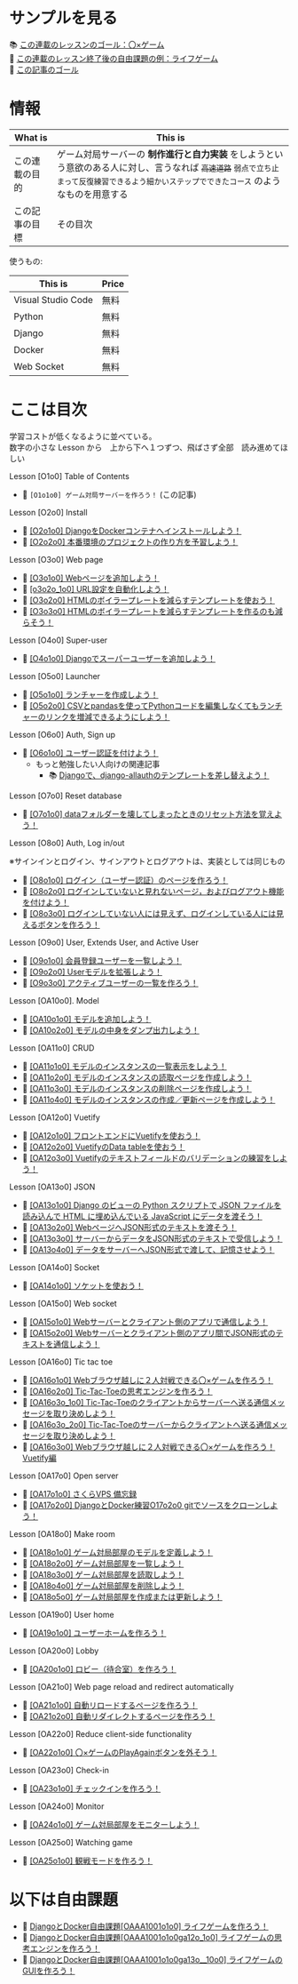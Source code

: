 # サンプルを見る

📚 [この連載のレッスンのゴール：〇×ゲーム](http://tic.warabenture.com:8000/tic-tac-toe/vol3.0/match-application/ver4.0/)  
📖 [この連載のレッスン終了後の自由課題の例：ライフゲーム](http://tic.warabenture.com:8000/lifegame/vol1.0/board/ver0.3)  
📖 [この記事のゴール](http://tic.warabenture.com:8000/)  

# 情報

| What is        | This is                                                                                                                                                                                           |
| -------------- | ------------------------------------------------------------------------------------------------------------------------------------------------------------------------------------------------- |
| この連載の目的 | ゲーム対局サーバーの **制作進行と自力実装** をしようという意欲のある人に対し、言うなれば ~~`高速道路`~~ `弱点で立ち止まって反復練習できるよう細かいステップでできたコース` のようなものを用意する |
| この記事の目標 | その目次                                                                                                                                                                                          |

使うもの:  

| This is            | Price |
| ------------------ | ----- |
| Visual Studio Code | 無料  |
| Python             | 無料  |
| Django             | 無料  |
| Docker             | 無料  |
| Web Socket         | 無料  |

# ここは目次

学習コストが低くなるように並べている。  
数字の小さな Lesson から　上から下へ１つずつ、飛ばさず全部　読み進めてほしい  

Lesson [O1o0] Table of Contents  

* 📖 `[O1o1o0] ゲーム対局サーバーを作ろう！` (この記事)  

Lesson [O2o0] Install  

* 📖 [[O2o1o0] DjangoをDockerコンテナへインストールしよう！](https://qiita.com/muzudho1/items/48e69ed17d70a8f171a7)
* 📖 [[O2o2o0] 本番環境のプロジェクトの作り方を予習しよう！](https://qiita.com/muzudho1/items/e9b8c1cefa5ddaa21ab2)

Lesson [O3o0] Web page  

* 📖 [[O3o1o0] Webページを追加しよう！](https://qiita.com/muzudho1/items/06fe071c1147b4b8f062)
* 📖 [[o3o2o_1o0] URL設定を自動化しよう！](https://qiita.com/muzudho1/items/eed6f70c0c1502942738)
* 📖 [[O3o2o0] HTMLのボイラープレートを減らすテンプレートを使おう！](https://qiita.com/muzudho1/items/7dcfc068e0bec009d371)
* 📖 [[O3o3o0] HTMLのボイラープレートを減らすテンプレートを作るのも減らそう！](https://qiita.com/muzudho1/items/606d314c01543666c51b)

Lesson [O4o0] Super-user  

* 📖 [[O4o1o0] Djangoでスーパーユーザーを追加しよう！](https://qiita.com/muzudho1/items/cf21fa75e23e1f987153)

Lesson [O5o0] Launcher  

* 📖 [[O5o1o0] ランチャーを作成しよう！](https://qiita.com/muzudho1/items/ad2299cf94a9a5b1c254)
* 📖 [[O5o2o0] CSVとpandasを使ってPythonコードを編集しなくてもランチャーのリンクを増減できるようにしよう！](https://qiita.com/muzudho1/items/19c44296501c29c41d31)

Lesson [O6o0] Auth, Sign up  

* 📖 [[O6o1o0] ユーザー認証を付けよう！](https://qiita.com/muzudho1/items/55cb7ac55299afd51887)
  * もっと勉強したい人向けの関連記事
    * 📚 [Djangoで、django-allauthのテンプレートを差し替えよう！](https://qiita.com/muzudho1/items/6120055b2a8eb4e28527)

Lesson [O7o0] Reset database

* 📖 [[O7o1o0] dataフォルダーを壊してしまったときのリセット方法を覚えよう！](https://qiita.com/muzudho1/items/1ecaac80568c981fcd59)

Lesson [O8o0] Auth, Log in/out  

※サインインとログイン、サインアウトとログアウトは、実装としては同じもの  

* 📖 [[O8o1o0] ログイン（ユーザー認証）のページを作ろう！](https://qiita.com/muzudho1/items/1d34d64562ff07f1742a)
* 📖 [[O8o2o0] ログインしていないと見れないページ，およびログアウト機能を付けよう！](https://qiita.com/muzudho1/items/9f1ae4d0debc0b8aa4b1)
* 📖 [[O8o3o0] ログインしていない人には見えず、ログインしている人には見えるボタンを作ろう！](https://qiita.com/muzudho1/items/0c59f3ce7aa6bef2a91f)

Lesson [O9o0] User, Extends User, and Active User  

* 📖 [[O9o1o0] 会員登録ユーザーを一覧しよう！](https://qiita.com/muzudho1/items/13c15be5b9070dab1770)
* 📖 [[O9o2o0] Userモデルを拡張しよう！](https://qiita.com/muzudho1/items/2d182729f625234f0eff)
* 📖 [[O9o3o0] アクティブユーザーの一覧を作ろう！](https://qiita.com/muzudho1/items/bea77e8a69c5c805e1d7)

Lesson [OA10o0]. Model  

* 📖 [[OA10o1o0] モデルを追加しよう！](https://qiita.com/muzudho1/items/2463cc006da69f5ed7b2)
* 📖 [[OA10o2o0] モデルの中身をダンプ出力しよう！](https://qiita.com/muzudho1/items/5db218ed0f12bae43d18)

Lesson [OA11o0] CRUD  

* 📖 [[OA11o1o0] モデルのインスタンスの一覧表示をしよう！](https://qiita.com/muzudho1/items/77668130b6d941596327)
* 📖 [[OA11o2o0] モデルのインスタンスの読取ページを作成しよう！](https://qiita.com/muzudho1/items/ae362f53a670e265a7e4)
* 📖 [[OA11o3o0] モデルのインスタンスの削除ページを作成しよう！](https://qiita.com/muzudho1/items/32694c883331c75ef059)
* 📖 [[OA11o4o0] モデルのインスタンスの作成／更新ページを作成しよう！](https://qiita.com/muzudho1/items/806ecdba1654ae169f37)

Lesson [OA12o0] Vuetify  

* 📖 [[OA12o1o0] フロントエンドにVuetifyを使おう！](https://qiita.com/muzudho1/items/e80a72b027249daa4d41)
* 📖 [[OA12o2o0] VuetifyのData tableを使おう！](https://qiita.com/muzudho1/items/2b01d3acce5ec1b5770b)
* 📖 [[OA12o3o0] Vuetifyのテキストフィールドのバリデーションの練習をしよう！](https://qiita.com/muzudho1/items/fd47e589cd3f9449fcbb)

Lesson [OA13o0] JSON  

* 📖 [[OA13o1o0] Django のビューの Python スクリプトで JSON ファイルを読み込んで HTML に埋め込んでいる JavaScript にデータを渡そう！](https://qiita.com/muzudho1/items/b3b0c25fc329eb9bc0c1)
* 📖 [[OA13o2o0] WebページへJSON形式のテキストを渡そう！](https://qiita.com/muzudho1/items/c50859d9bde800d06a62)
* 📖 [[OA13o3o0] サーバーからデータをJSON形式のテキストで受信しよう！](https://qiita.com/muzudho1/items/d83760a6a4abadaf19c4)
* 📖 [[OA13o4o0] データをサーバーへJSON形式で渡して、記憶させよう！](https://qiita.com/muzudho1/items/ed0ea262aaa327a2d12b)

Lesson [OA14o0] Socket  

* 📖 [[OA14o1o0] ソケットを使おう！](https://qiita.com/muzudho1/items/7a6501f7dbafbaa9b96c)

Lesson [OA15o0] Web socket  

* 📖 [[OA15o1o0] Webサーバーとクライアント側のアプリで通信しよう！](https://qiita.com/muzudho1/items/9bad88a4092bf83a0f12)
* 📖 [[OA15o2o0] Webサーバーとクライアント側のアプリ間でJSON形式のテキストを通信しよう！](https://qiita.com/muzudho1/items/a3870c78f609a65debe0)

Lesson [OA16o0] Tic tac toe  

* 📖 [[OA16o1o0] Webブラウザ越しに２人対戦できる〇×ゲームを作ろう！](https://qiita.com/muzudho1/items/3bd5e55fbea2c0598e8b)
* 📖 [[OA16o2o0] Tic-Tac-Toeの思考エンジンを作ろう！](https://qiita.com/muzudho1/items/69021deb9ec541406cfb)
* 📖 [[OA16o3o_1o0] Tic-Tac-Toeのクライアントからサーバーへ送る通信メッセージを取り決めしよう！](https://qiita.com/muzudho1/items/931982d06927dd17e353)
* 📖 [[OA16o3o_2o0] Tic-Tac-Toeのサーバーからクライアントへ送る通信メッセージを取り決めしよう！](https://qiita.com/muzudho1/items/b8522ca256e329977288)
* 📖 [[OA16o3o0] Webブラウザ越しに２人対戦できる〇×ゲームを作ろう！ Vuetify編](https://qiita.com/muzudho1/items/f302bdb40fb5c13f9603)

Lesson [OA17o0] Open server  

* 📖 [[OA17o1o0] さくらVPS 備忘録](https://qiita.com/muzudho1/items/1d3b4b5608716463184c)
* 📖 [[OA17o2o0] DjangoとDocker練習O17o2o0 gitでソースをクローンしよう！](https://qiita.com/muzudho1/items/7d4c35b58d6af20e3ceb)

Lesson [OA18o0] Make room  

* 📖 [[OA18o1o0] ゲーム対局部屋のモデルを定義しよう！](https://qiita.com/muzudho1/items/e1cf253dd6929bcd708d)
* 📖 [[OA18o2o0] ゲーム対局部屋を一覧しよう！](https://qiita.com/muzudho1/items/346c286d4f99850afe23)
* 📖 [[OA18o3o0] ゲーム対局部屋を読取しよう！](https://qiita.com/muzudho1/items/a39bea2f098951292916)
* 📖 [[OA18o4o0] ゲーム対局部屋を削除しよう！](https://qiita.com/muzudho1/items/172485842e7adfb749aa)
* 📖 [[OA18o5o0] ゲーム対局部屋を作成または更新しよう！](https://qiita.com/muzudho1/items/6eaf6cf90fe5a6519184)

Lesson [OA19o0] User home  

* 📖 [[OA19o1o0] ユーザーホームを作ろう！](https://qiita.com/muzudho1/items/37532c83235b7f9e60c9)

Lesson [OA20o0] Lobby  

* 📖 [[OA20o1o0] ロビー（待合室）を作ろう！](https://qiita.com/muzudho1/items/57677b07854aca71b42d)

Lesson [OA21o0] Web page reload and redirect automatically  

* 📖 [[OA21o1o0] 自動リロードするページを作ろう！](https://qiita.com/muzudho1/items/8df599dc0e0acb25f649)
* 📖 [[OA21o2o0] 自動リダイレクトするページを作ろう！](https://qiita.com/muzudho1/items/aea9be36422763f082e9)

Lesson [OA22o0] Reduce client-side functionality  

* 📖 [[OA22o1o0] 〇×ゲームのPlayAgainボタンを外そう！](https://qiita.com/muzudho1/items/d4bfde69c1656616f8ce)

Lesson [OA23o0] Check-in  

* 📖 [[OA23o1o0] チェックインを作ろう！](https://qiita.com/muzudho1/items/1ce542dd66929d7bce3f)

Lesson [OA24o0] Monitor  

* 📖 [[OA24o1o0] ゲーム対局部屋をモニターしよう！](https://qiita.com/muzudho1/items/e5e6e6ba76da401c4c00)

Lesson [OA25o0] Watching game  

* 📖 [[OA25o1o0] 観戦モードを作ろう！](https://qiita.com/muzudho1/items/9e4a7dd1ccfac6ac8d66)

# 以下は自由課題

* 📖 [DjangoとDocker自由課題[OAAA1001o1o0] ライフゲームを作ろう！](https://qiita.com/muzudho1/items/a2c90f8d3dfaad849211)
* 📖 [DjangoとDocker自由課題[OAAA1001o1o0ga12o_1o0] ライフゲームの思考エンジンを作ろう！](https://qiita.com/muzudho1/items/4ec5896c7a8fb27161ff)
* 📖 [DjangoとDocker自由課題[OAAA1001o1o0ga13o__10o0] ライフゲームのGUIを作ろう！](https://qiita.com/muzudho1/items/01d2482576f8ca8d7e0e)
